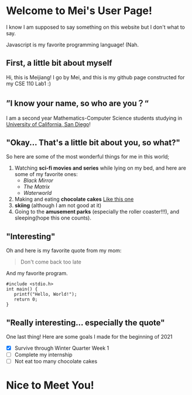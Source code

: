 # Welcome to Mei's User Page!

I know I am supposed to say something on this website but I don't what to say.

Javascript is my favorite programming language! (Nah.

## First, a little bit about myself

Hi, this is Meijiang! I go by Mei, and this is my github page constructed for my CSE 110 Lab1 :)

## ”I know your name, so who are you？“

I am a second year Mathematics-Computer Science students studying in [University of California, San Diego](https://ucsd.edu/)!

## "Okay... That's a little bit about you, so what?"

So here are some of the most wonderful things for me in this world;
1. Watching **sci-fi movies and series** while lying on my bed, and here are some of my favorite ones:
   - *Black Mirror*
   - *The Matrix*
   - *Waterworld*
2. Making and eating **chocolate cakes**
   [Like this one](https://img.buzzfeed.com/thumbnailer-prod-us-east-1/video-api/assets/109778.jpg?output-format=auto&output-quality=auto)
3. **skiing** (although I am not good at it)
4. Going to the **amusement parks** (especially the roller coaster!!!), and sleeping(hope this one counts).

## "Interesting"

Oh and here is my favorite quote from my mom:

> Don't come back too late

And my favorite program.

```
#include <stdio.h>
int main() {
   printf("Hello, World!");
   return 0;
}
```
## "Really interesting... especially the quote"

One last thing! Here are some goals I made for the beginning of 2021
- [x] Survive through Winter Quarter Week 1
- [ ] Complete my internship
- [ ] Not eat too many chocolate cakes

# Nice to Meet You!